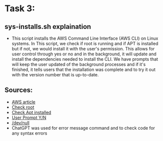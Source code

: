 # Task 3:

## sys-installs.sh explaination
- This script installs the AWS Command Line Interface (AWS CLI) on Linux systems. In This script, we check if root is running and if APT is installed but if not, we would install it with the user's permission. This allows for user control through yes or no and in the background, it will update and install the dependencies needed to install the CLI. We have prompts that will keep the user updated of the background processes and if it's finished, it tells users that the installation was complete and to try it out with the version number that is up-to-date.





## Sources:
- [AWS article](https://docs.aws.amazon.com/cli/latest/userguide/getting-started-install.html)
- [Check root](https://stackoverflow.com/questions/18215973/how-to-check-if-running-as-root-in-a-bash-script)
- [Check Apt installed](https://stackoverflow.com/questions/1298066/how-can-i-check-if-a-package-is-installed-and-install-it-if-not)
- [User Prompt Y/N](https://www.geeksforgeeks.org/how-to-prompt-for-yes-no-cancel-input-in-a-linux-shell-script/)
- [/dev/null](https://www.geeksforgeeks.org/what-is-dev-null-in-linux/)
- ChatGPT was used for error message command and to check code for any syntax errors
